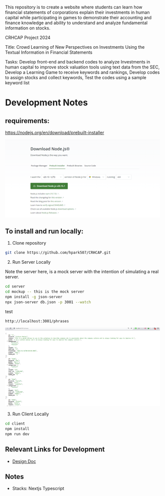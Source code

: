 This repository is to create a website where students can learn how financial statements of corporations explain their investments in human capital while participating in games to demonstrate their accounting and finance knowledge and ability to understand and analyze fundamental information on stocks.

CRHCAP Project 2024

Title: Crowd Learning of New Perspectives on Investments Using the Textual Information in Financial Statements 

Tasks: Develop front-end and backend codes to analyze Investments in human capital to improve stock valuation tools using text data from the SEC,
       Develop a Learning Game to receive keywords and rankings, 
       Develop codes to assign stocks and collect keywords, Test the codes using a sample keyword list 

# Development Notes

## requirements:

https://nodejs.org/en/download/prebuilt-installer


![](./img/2024-07-10-16-10-56.png)

## To install and run locally:

1. Clone repository

```bash
git clone https://github.com/hpark507/CRHCAP.git
```

2. Run Server Locally

Note the server here, is a mock server with the intention of simulating a real server.

```bash
cd server 
cd mockup -- this is the mock server
npm install -g json-server
npx json-server db.json -p 3001 --watch
```


test

```
http://localhost:3001/phrases
```

![](./img/2024-07-10-16-17-28.png)

3. Run Client Locally

```bash
cd client
npm install
npm run dev
```


## Relevant Links for Development

- [Design Doc](https://snip.mathpix.com/wangnelson2/notes/crowd-learning-of-human-capital---design-document-192e64e2-0745-46d8-a6b9-9a8d6a880c5d)



## Notes

- Stacks: Nextjs Typescript

